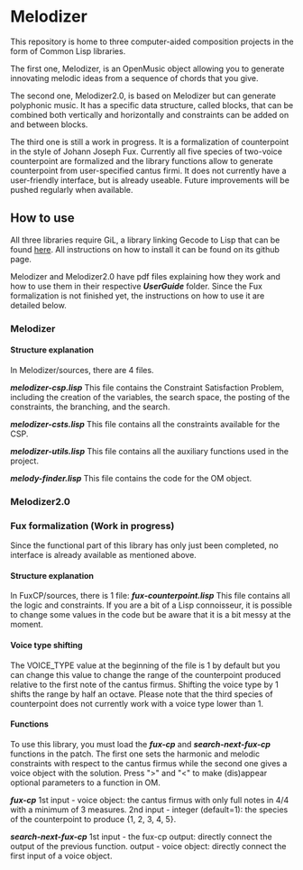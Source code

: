 # Melodizer

This repository is home to three computer-aided composition projects in the form of Common Lisp libraries.

The first one, Melodizer, is an OpenMusic object allowing you to generate innovating melodic ideas from a sequence of chords that you give.

The second one, Melodizer2.0, is based on Melodizer but can generate polyphonic music. It has a specific data structure, called blocks, that can be combined both vertically and horizontally and constraints can be added on and between blocks.

The third one is still a work in progress. It is a formalization of counterpoint in the style of Johann Joseph Fux. Currently all five species of two-voice counterpoint are formalized and the library functions allow to generate counterpoint from user-specified cantus firmi. It does not currently have a user-friendly interface, but is already useable. Future improvements will be pushed regularly when available.

## How to use
All three libraries require GiL, a library linking Gecode to Lisp that can be found [here](https://github.com/sprockeelsd/GiL). All instructions on how to install it can be found on its github page.

Melodizer and Melodizer2.0 have pdf files explaining how they work and how to use them in their respective ***UserGuide*** folder. Since the Fux formalization is not finished yet, the instructions on how to use it are detailed below.

### Melodizer

#### Structure explanation
In Melodizer/sources, there are 4 files.

***melodizer-csp.lisp***
This file contains the Constraint Satisfaction Problem, including the creation of the variables, the search space, the posting of the constraints, the branching, and the search.

***melodizer-csts.lisp***
This file contains all the constraints available for the CSP.

***melodizer-utils.lisp***
This file contains all the auxiliary functions used in the project.

***melody-finder.lisp***
This file contains the code for the OM object.

### Melodizer2.0

### Fux formalization (Work in progress)
Since the functional part of this library has only just been completed, no interface is already available as mentioned above.

#### Structure explanation
In FuxCP/sources, there is 1 file:
***fux-counterpoint.lisp***
This file contains all the logic and constraints. If you are a bit of a Lisp connoisseur, it is possible to change some values in the code but be aware that it is a bit messy at the moment.

#### Voice type shifting
The VOICE_TYPE value at the beginning of the file is 1 by default but you can change this value to change the range of the counterpoint produced relative to the first note of the cantus firmus. Shifting the voice type by 1 shifts the range by half an octave. Please note that the third species of counterpoint does not currently work with a voice type lower than 1.

#### Functions
To use this library, you must load the ***fux-cp*** and ***search-next-fux-cp*** functions in the patch. The first one sets the harmonic and melodic constraints with respect to the cantus firmus while the second one gives a voice object with the solution. Press ">" and "<" to make (dis)appear optional parameters to a function in OM. 

***fux-cp***
1st input - voice object: the cantus firmus with only full notes in 4/4 with a minimum of 3 measures.
2nd input - integer (default=1): the species of the counterpoint to produce {1, 2, 3, 4, 5}.

***search-next-fux-cp***
1st input - the fux-cp output: directly connect the output of the previous function. 
output - voice object: directly connect the first input of a voice object.
